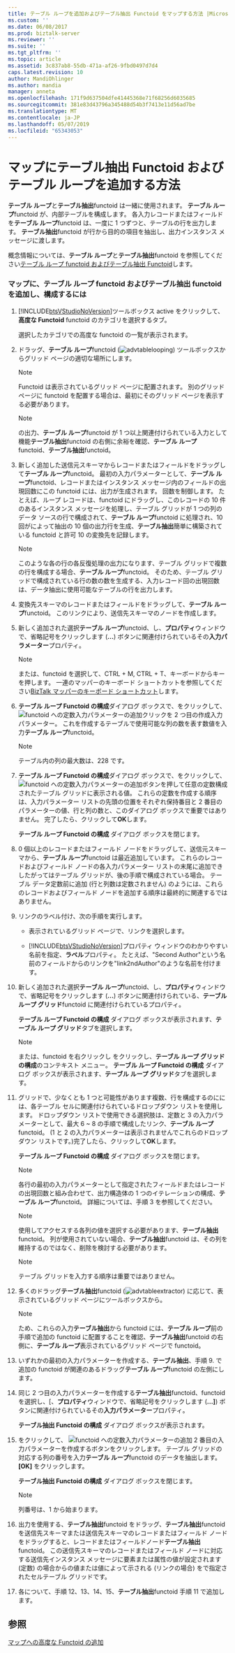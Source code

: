 ```yaml
---
title: テーブル ループを追加およびテーブル抽出 Functoid をマップする方法 |Microsoft Docs
ms.custom: ''
ms.date: 06/08/2017
ms.prod: biztalk-server
ms.reviewer: ''
ms.suite: ''
ms.tgt_pltfrm: ''
ms.topic: article
ms.assetid: 3c837ab8-55db-471a-af26-9fbd0497d7d4
caps.latest.revision: 10
author: MandiOhlinger
ms.author: mandia
manager: anneta
ms.openlocfilehash: 171f9d637504dfe41445368e71f68256d6035685
ms.sourcegitcommit: 381e83d43796a345488d54b3f7413e11d56ad7be
ms.translationtype: MT
ms.contentlocale: ja-JP
ms.lasthandoff: 05/07/2019
ms.locfileid: "65343053"
---
```

# <a name="how-to-add-table-looping-and-table-extractor-functoids-to-a-map"></a>マップにテーブル抽出 Functoid およびテーブル ループを追加する方法
**テーブル ループ**と**テーブル抽出**functoid は一緒に使用されます。 **テーブル ループ**functoid が、内部テーブルを構成します。 各入力レコードまたはフィールドを**テーブル ループ**functoid は、一度に 1 つずつと、テーブルの行を出力します。 **テーブル抽出**functoid が行から目的の項目を抽出し、出力インスタンス メッセージに渡します。  
  
 概念情報については、**テーブル ループ**と**テーブル抽出**functoid を参照してください[テーブル ループ functoid およびテーブル抽出 Functoid](../core/table-looping-and-table-extractor-functoids.md)します。  
  
### <a name="to-add-the-table-looping-and-table-extractor-functoids-to-a-map-and-configure-them"></a>マップに、テーブル ループ functoid およびテーブル抽出 functoid を追加し、構成するには  
  
1. [!INCLUDE[btsVStudioNoVersion](../includes/btsvstudionoversion-md.md)]ツールボックス active をクリックして、**高度な Functoid** functoid のカテゴリを選択するタブ。  
  
    選択したカテゴリでの高度な functoid の一覧が表示されます。  
  
2. ドラッグ、**テーブル ループ**functoid (![](../core/media/advtablelooping.gif "advtablelooping")) ツールボックスからグリッド ページの適切な場所にします。  
  
   > [!NOTE]
   >  Functoid は表示されているグリッド ページに配置されます。 別のグリッド ページに functoid を配置する場合は、最初にそのグリッド ページを表示する必要があります。  
  
   > [!NOTE]
   >  の出力、**テーブル ループ**functoid が 1 つ以上関連付けられている入力として機能**テーブル抽出**functoid の右側に余裕を確認、**テーブル ループ** functoid、**テーブル抽出**functoid。  
  
3. 新しく追加した送信元スキーマからレコードまたはフィールドをドラッグして**テーブル ループ**functoid。 最初の入力パラメーターとして、**テーブル ループ**functoid、レコードまたはインスタンス メッセージ内のフィールドの出現回数にこの functoid には、出力が生成されます。 回数を制御します。 たとえば、ループ レコードは、functoid にドラッグし、このレコードの 10 件のあるインスタンス メッセージを処理し、テーブル グリッドが 1 つの列のデータ ソースの行で構成されて、**テーブル ループ**functoid に処理され、10 回がによって抽出の 10 個の出力行を生成、**テーブル抽出**簡単に構築されている functoid と許可 10 の変換先を記録します。  
  
   > [!NOTE]
   >  このような各の行の各反復処理の出力になります、テーブル グリッドで複数の行を構成する場合、**テーブル ループ**functoid。 そのため、テーブル グリッドで構成されている行の数の数を生成する、入力レコード回の出現回数は、データ抽出に使用可能なテーブルの行を出力します。  
  
4. 変換先スキーマのレコードまたはフィールドをドラッグして、**テーブル ループ**functoid。 このリンクにより、送信先スキーマのノードを作成します。  
  
5. 新しく追加された選択**テーブル ループ**functoid、し、**プロパティ**ウィンドウで、省略記号をクリックします (**...**) ボタンに関連付けられているその**入力パラメーター**プロパティ。  
  
   > [!NOTE]
   >  または、functoid を選択して、CTRL + M, CTRL + T、キーボードからキーを押します。 一連のマッパーのキーボード ショートカットを参照してください[BizTalk マッパーのキーボード ショートカット](../core/biztalk-mapper-keyboard-shortcuts.md)します。  
  
6. **テーブル ループ Functoid の構成**ダイアログ ボックスで、をクリックして、 ![functoid への定数入力パラメーターの追加](../core/media/add-input-parameters.gif "Add_input_parameters")クリックを 2 つ目の作成入力パラメーター。 これを作成するテーブルで使用可能な列の数を表す数値を入力**テーブル ループ**functoid。  
  
   > [!NOTE]
   >  テーブル内の列の最大数は、228 です。  
  
7. **テーブル ループ Functoid の構成**ダイアログ ボックスで、をクリックして、 ![functoid への定数入力パラメーターの追加](../core/media/add-input-parameters.gif "Add_input_parameters")ボタンを押して任意の定数構成されたテーブル グリッドに表示される値。 これらの定数を作成する順序は、入力パラメーター リストの先頭の位置をそれぞれ保持番目と 2 番目のパラメーターの値、行と列の数と、このダイアログ ボックスで重要ではありません。 完了したら、クリックして**OK**します。  
  
    **テーブル ループ Functoid の構成** ダイアログ ボックスを閉じます。  
  
8. 0 個以上のレコードまたはフィールド ノードをドラッグして、送信元スキーマから、**テーブル ループ**functoid は最近追加しています。 これらのレコードおよびフィールド ノードの各入力パラメーター リストの末尾に追加できしたがってはテーブル グリッドが、後の手順で構成されている場合。 テーブル データ定数前に追加 (行と列数は定数されません) のようには、これらのレコードおよびフィールド ノードを追加する順序は最終的に関連するではありません。  
  
9. リンクのラベル付け、次の手順を実行します。  
  
   - 表示されているグリッド ページで、リンクを選択します。  
  
   - [!INCLUDE[btsVStudioNoVersion](../includes/btsvstudionoversion-md.md)]プロパティ ウィンドウのわかりやすい名前を指定、**ラベル**プロパティ。 たとえば、"Second Author"という名前のフィールドからのリンクを"link2ndAuthor"のような名前を付けます。  
  
10. 新しく追加された選択**テーブル ループ**functoid、し、**プロパティ**ウィンドウで、省略記号をクリックします (**...**) ボタンに関連付けられている、**テーブル ループ グリッド**functoid に関連付けられているプロパティ。  
  
     **テーブル ループ Functoid の構成** ダイアログ ボックスが表示されます、**テーブル ループ グリッド**タブを選択します。  
  
    > [!NOTE]
    >  または、functoid を右クリックし をクリックし、**テーブル ループ グリッドの構成**のコンテキスト メニュー。 **テーブル ループ Functoid の構成** ダイアログ ボックスが表示されます、**テーブル ループ グリッド**タブを選択します。  
  
11. グリッドで、少なくとも 1 つと可能性があります複数、行を構成するのにには、各テーブル セルに関連付けられているドロップダウン リストを使用します。 ドロップダウン リストで使用できる選択肢は、定数と 3 の入力パラメーターとして、最大 6 ~ 8 の手順で構成したリンク、**テーブル ループ**functoid。 (1 と 2 の入力パラメーターは表示されませんでこれらのドロップダウン リストです。)完了したら、クリックして**OK**します。  
  
     **テーブル ループ Functoid の構成** ダイアログ ボックスを閉じます。  
  
    > [!NOTE]
    >  各行の最初の入力パラメーターとして指定されたフィールドまたはレコードの出現回数と組み合わせて、出力構造体の 1 つのイテレーションの構成、**テーブル ループ**functoid。 詳細については、手順 3 を参照してください。  
  
    > [!NOTE]
    >  使用してアクセスする各列の値を選択する必要があります、**テーブル抽出**functoid。 列が使用されていない場合、**テーブル抽出**functoid は、その列を維持するのではなく、削除を検討する必要があります。  
  
    > [!NOTE]
    >  テーブル グリッドを入力する順序は重要ではありません。  
  
12. 多くのドラッグ**テーブル抽出**functoid (![](../core/media/advtableextractor.gif "advtableextractor")) に応じて、表示されているグリッド ページにツールボックスから。  
  
    > [!NOTE]
    >  ため、これらの入力**テーブル抽出**から functoid には、**テーブル ループ**前の手順で追加の functoid に配置することを確認、**テーブル抽出**functoid の右側に、**テーブル ループ**表示されているグリッド ページで functoid。  
  
13. いずれかの最初の入力パラメーターを作成する、**テーブル抽出**、手順 9. で追加の functoid が関連のあるドラッグ**テーブル ループ**functoid の左側にします。  
  
14. 同じ 2 つ目の入力パラメーターを作成する**テーブル抽出**functoid、functoid を選択し、[、**プロパティ**ウィンドウで、省略記号をクリックします (**...]**) ボタンに関連付けられているその**入力パラメーター**プロパティ。  
  
     **テーブル抽出 Functoid の構成** ダイアログ ボックスが表示されます。  
  
15. をクリックして、 ![functoid への定数入力パラメーターの追加](../core/media/add-input-parameters.gif "Add_input_parameters") 2 番目の入力パラメーターを作成するボタンをクリックします。 テーブル グリッドの対応する列の番号を入力**テーブル ループ**functoid のデータを抽出します。 **[OK]** をクリックします。  
  
     **テーブル抽出 Functoid の構成** ダイアログ ボックスを閉じます。  
  
    > [!NOTE]
    >  列番号は、1 から始まります。  
  
16. 出力を使用する、**テーブル抽出**functoid をドラッグ、**テーブル抽出**functoid を送信先スキーマまたは送信先スキーマのレコードまたはフィールド ノードをドラッグすると、レコードまたはフィールドノード**テーブル抽出**functoid。 この送信先スキーマのレコードまたはフィールド ノードに対応する送信先インスタンス メッセージに要素または属性の値が設定されます (定数) の場合からの値または値によって示される (リンクの場合) をで指定されたセルテーブル グリッドです。  
  
17. 各について、手順 12、13、14、15、**テーブル抽出**functoid 手順 11 で追加します。  
  
## <a name="see-also"></a>参照  
 [マップへの高度な Functoid の追加](../core/adding-advanced-functoids-to-a-map.md)